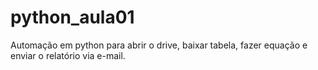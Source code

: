 # python_aula01
 Automação em python para abrir o drive, baixar tabela, fazer equação e enviar o relatório via e-mail.

